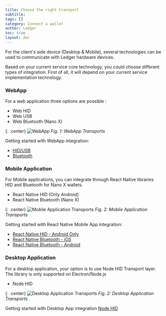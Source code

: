 ```yaml
---
title: Choose the right transport
subtitle: 
tags: []
category: Connect a wallet
author: Ledger
toc: true
layout: doc
---
```


For the client's side device (Desktop & Mobile), several technologies can be used to communicate with Ledger hardware devices.

Based on your current service core technology, you could choose different types of integration. First of all, it will depend on your current service implementation technology.

### WebApp
For a web application three options are possible :
- Web HID
- Web USB
- Web Bluetooth (Nano X)

{: .center}
![WebApp](../images/webAppsummary.png)
*Fig. 1: WebApp Transports*

Getting started with WebApp integration:
 - [HID/USB](../web-hid-usb)
 - [Bluetooth](../web-bluetooth)
 

### Mobile Application
For Mobile applications, you can integrate through React Native libraries HID and Bluetooth for Nano X wallets.
- React Native HID (Only Android)
- React Native Bluetooth (Nano X)

{: .center}
![Mobile Application Transports](../images/mobile-integration.png)
*Fig. 2: Mobile Application Transports*

Getting started with React Native Mobile App integration:
 - [React Native HID - Android Only](../react-native-android-hid)
 - [React Native Bluetooth - iOS](../react-native-bluetooth-android)
 - [React Native Bluetooth - Android](../react-native-bluetooth-ios)

### Desktop Application
For a desktop application, your option is to use Node HID Transport layer. The library is only supported on Electron/Node.js
- Node HID


{: .center}
![Desktop Application Transports](../images/desktop-integration.png)
*Fig. 2: Desktop Application Transports*

Getting started with Desktop App integration [Node HID](../node-electron-hid)

